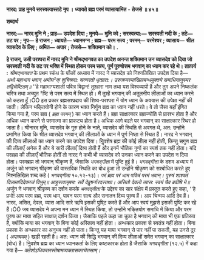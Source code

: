  **नारद: प्राह मुनये सरस्वत्यास्तटे नृप ।** **ध्यायते ब्रह्म परमं व्यासायामित** **-** **तेजसे ॥ ४५॥** 

**शब्दार्थ** 

**नारद:—** **नारद मुनि ने** **; प्राह—** **उपदेश दिया** **; मुनये—** **मुनि को** **; सरस्वत्या:—** **सरस्वती नदी के** **; तटे—** **तट पर** **; नृप—** **हे राजन** **;** **ध्यायते—** **ध्यानमग्न** **; ब्रह्म—** **परम सत्य** **; परमम्—** **परमेश्वर** **; व्यासाय—** **श्रील व्यासदेव के लिए** **; अमित—** **अपार** **; तेजसे—** **शक्तिमान को।** **.** 

**हे राजन्, उसी परश्परा में नारद मुनि ने श्रीमद्भागवत का उपदेश अनन्त शक्तिमान उन** **व्यासदेव को दिया जो सरस्वती नदी के तट पर भक्ति में स्थित होकर परम सत्य, पूर्ण पुरुषोत्तम** **भगवान् का ध्यान कर रहे थे।** **तात्पर्य :**  *श्रीमद्भागवत* के प्रथम स्कंध के पाँचवें अध्याय में नारद ने व्यासदेव को निश्नलिखित उपदेश दिया है— *अथो महाभाग भवान् अमोघ²क्* *शुचिश्रवा: सत्यरतो धृतव्रत:।* *उरुक्रमस्याखिलबन्धमुक्तये* *समाधिनानुस्मर तद्विचेष्टितम्॥* ''हे महाभाग्यशाली पवित्र विद्वान! तुश्हारा नाम तथा यश विश्वव्यापी है और तुम अपने निष्कलंक चरित्र तथा अच्युत ²ष्टि से परम सत्य में स्थित हो। मैं तुश्हें भगवान् की अतुलनीय लीलाओं का ध्यान करने को कहता हूँ।ÓÓ इस प्रकार ब्रह्मसश्प्रदाय की शिष्य-परश्परा में योग ध्यान के अवयास की उपेक्षा नहीं की जाती। लेकिन भकि्तयोगी होने के कारण भक्त निर्गुण ब्रह्म का ध्यान नहीं धरते। वे तो जैसा यहाँ इंगित किया गया है, परम ब्रह्म ( *ब्रह्म परमम्* ) का ध्यान करते हैं। ब्रह्म साक्षात्कार ब्रह्मज्योति से प्रारश्भ होता है और अधिक ध्यान करने से परमात्मा का प्राकट्य होता है। अधिक आगे बढऩे पर भगवान् का साक्षात्कार स्थिर हो जाता है। श्रीनारद मुनि, व्यासदेव के गुरु होने के नाते, व्यासदेव की स्थिति से अवगत थे, अत: उन्होंने प्रमाणित किया कि श्रील व्यासदेव भगवान् की लीलाओं के ध्यान में पूर्ण निष्ठा से स्थित हैं। नारद ने भगवान् की दिव्य लीलाओं का ध्यान करने का उपदेश दिया। निॢवशेष ब्रह्म की कोई लीला नहीं होती, किन्तु सगुण ब्रह्म की लीलाएँ अनेक हैं और ये सारी लीलाएँ दिव्य होती हैं और इनमें भौतिक गुणों का स्पर्श तक नहीं होता। यदि परब्रह्म की लीलाएँ भौतिक होतीं तो नारद ने कभी भी व्यासदेव को उनका ध्यान करने का उपदेश न दिया होता। परमब्रह्म तो भगवान् श्रीकृष्ण हैं, जैसाकि *भगवद्गीता* में पुष्टि हुई है। *भगवद्गीता* के दशम अध्याय में अर्जुन को भगवान् श्रीकृष्ण की वास्तविक स्थिति का बोध हुआ तो उन्होंने श्रीकृष्ण को सश्बोधित करते हुए निश्नलिखित शब्द कहे ( *भगवद्गीता* १०.१२-१३)। *परं ब्रह्म परं धाम पवित्रं परमं भवान्।* *पुरुषं शाश्वतं दिव्यमादिदेवमजं विभुम्॥* *आहुस्त्वामृषय: सर्वे देवॢषर्नारदस्तथा।* *असितो देवलो व्यास: स्वयं चैव ब्रवीषि मे॥* अर्जुन ने भगवान् श्रीकृष्ण का दर्शन करके *भगवद्गीता* के उद्देश्य का सार संक्षेप में प्रस्तुत करते हुए कहा, ''हे प्रभो! आप परम ब्रह्म, परम धाम, पावन परम सत्य और सनातन दिव्य पुरुष हैं। आप चिन्मय आदि देव हैं। नारद, असित, देवल, व्यास आदि सारे ऋषि इसकी पुषि्ट करते हैं और आप स्वयं मुझसे इसकी पुष्टि कर रहे हैं।ÓÓ जब व्यासदेव ने अपना मन ध्यान में स्थित किया, तो उन्होंने भकि्तयोग समाधि में किया और परम पुरुष का माया सहित साक्षात् दर्शन किया। जैसाकि पहले कहा जा चुका है भगवान् की माया भी एक प्रतिरूप है, क्योंकि माया का भगवान् के बिना कोई अस्तित्व नहीं होता। अन्धकार प्रकाश से स्वतंत्र नहीं होता। बिना प्रकाश के अन्धकार का अनुभव नहीं हो पाता। किन्तु यह माया भगवान् से पार नहीं पा सकती, यह उनसे दूर ( *अपाश्रयम्* ) खड़ी रहती है। अत: ध्यान की सिद्धि भगवान् की दिव्य लीलाओं समेत भगवान् का साक्षात्कार (बोध) है। निॢवशेष ब्रह्म का ध्यान ध्यानकर्ता के लिए कष्टकारक होता है जैसाकि *भगवद्गीता* (१२.५) में कहा गया है— *क्लेशोऽधिकतरस्तेषामव्यक्तासक्तचेतसाम्।*  